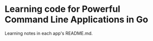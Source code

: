 # Learning code for Powerful Command Line Applications in Go
Learning notes in each app's README.md.
